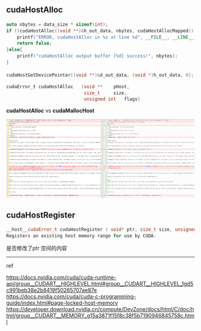 ## cudaHostAlloc

```cpp
auto nbytes = data_size * sizeof(int);
if ((cudaHostAlloc((void **)&h_out_data, nbytes, cudaHostAllocMapped)) != 0){
    printf("ERROR, cudaHostAlloc in %s at line %d", __FILE__, __LINE__);
    return false;
}else{
    printf("cudaHostAlloc output buffer [%d] success!", nbytes);
}

cudaHostGetDevicePointer((void **)&d_out_data, (void *)h_out_data, 0);     
```          

```c
cudaError_t cudaHostAlloc	(void ** 	pHost,
                             size_t 	size,
                             unsigned int 	flags)	
```

**cudaHostAlloc** vs  **cudaMallocHost**        

![v](./cha_cmh.png)     


## cudaHostRegister   
```cpp
__host__​cudaError_t cudaHostRegister ( void* ptr, size_t size, unsigned int  flags )   
Registers an existing host memory range for use by CUDA.
```

是否修改了ptr 空间的内容  

------------------------------------

ref   

https://docs.nvidia.com/cuda/cuda-runtime-api/group__CUDART__HIGHLEVEL.html#group__CUDART__HIGHLEVEL_1gd5c991beb38e2b8419f50285707ae87e       
https://docs.nvidia.com/cuda/cuda-c-programming-guide/index.html#page-locked-host-memory       
https://developer.download.nvidia.cn/compute/DevZone/docs/html/C/doc/html/group__CUDART__MEMORY_g15a3871f15f8c38f5b7190946845758c.html    

